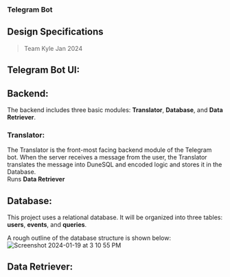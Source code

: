 ### Telegram Bot 
## Design Specifications
> Team Kyle Jan 2024

## Telegram Bot UI:

## Backend:
The backend includes three basic modules: **Translator**, **Database**, and **Data Retriever**.
<br />
### Translator:
The Translator is the front-most facing backend module of the Telegram bot. When the server receives a message from the user, the Translator translates the message into DuneSQL and encoded logic and stores it in the Database.
<br />
Runs **Data Retriever**
## Database:
This project uses a relational database. It will be organized into three tables: **users**, **events**, and **queries**.

A rough outline of the database structure is shown below:
![Screenshot 2024-01-19 at 3 10 55 PM](https://github.com/adam-gill/tg_trading_bot/assets/81604772/1e94b320-315a-4233-bd5f-c2363181a87e)



## Data Retriever:
